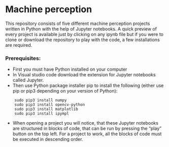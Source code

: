 # Machine perception


This repository consists of five different machine perception projects written in Python with the help of Jupyter notebooks. A quick preview of every project is available just by clicking on any ipynb file but if you were to clone or download the repository to play with the code, a few installations are required.
 
### Prerequisites:
- First you must have Python installed on your computer
- In Visual studio code download the extension for Jupyter notebooks called Jupyter.
- Then use Python package installer pip to install the following (either use pip or pip3 depending on your version of Python):
```
    sudo pip3 install numpy
    sudo pip3 install opencv-python
    sudo pip3 install matplotlib
    sudo pip3 install ipympl
```

-  When opening a project you will notice, that these Jupyter notebooks are structured in blocks of code, that can be run by pressing the “play” button on the top left. For a project to work, all the blocks of code must be executed in descending order. 

